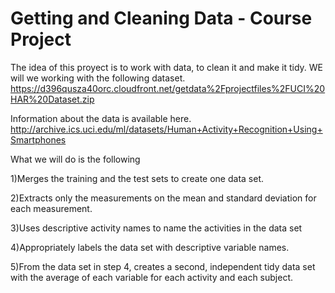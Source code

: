 
Getting and Cleaning Data - Course Project
==========================================

The idea of this proyect is to work with data, to clean it and make it tidy. WE will we working with the following dataset.
https://d396qusza40orc.cloudfront.net/getdata%2Fprojectfiles%2FUCI%20HAR%20Dataset.zip

Information about the data is available here.
http://archive.ics.uci.edu/ml/datasets/Human+Activity+Recognition+Using+Smartphones


What we will do is the following

1)Merges the training and the test sets to create one data set.

2)Extracts only the measurements on the mean and standard deviation for each measurement.

3)Uses descriptive activity names to name the activities in the data set

4)Appropriately labels the data set with descriptive variable names.

5)From the data set in step 4, creates a second, independent tidy data set with the average of each variable for each activity and each subject.
